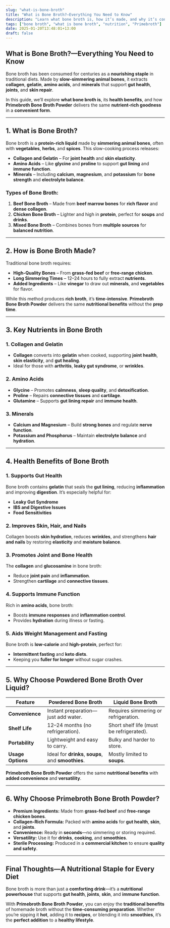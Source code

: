 ```yaml
---
slug: "what-is-bone-broth"
title: "What is Bone Broth?—Everything You Need to Know"
description: "Learn what bone broth is, how it’s made, and why it’s considered a nutrient powerhouse for gut health, skin, joints, and more. Discover Primebroth Bone Broth Powder for easy daily use."
tags: ["bone broth", "what is bone broth", "nutrition", "Primebroth"]
date: 2025-01-20T13:48:01+13:00
draft: false
---
```


## What is Bone Broth?—Everything You Need to Know  
Bone broth has been consumed for centuries as a **nourishing staple** in traditional diets. Made by **slow-simmering animal bones**, it extracts **collagen**, **gelatin**, **amino acids**, and **minerals** that support **gut health**, **joints**, and **skin repair**.  

In this guide, we’ll explore **what bone broth is**, its **health benefits**, and how **Primebroth Bone Broth Powder** delivers the same **nutrient-rich goodness** in a **convenient form**.  

---

## **1. What is Bone Broth?**  
Bone broth is a **protein-rich liquid** made by **simmering animal bones**, often with **vegetables**, **herbs**, and **spices**. This slow-cooking process releases:  
- **Collagen and Gelatin** – For **joint health** and **skin elasticity**.  
- **Amino Acids** – Like **glycine** and **proline** to support **gut lining** and **immune function**.  
- **Minerals** – Including **calcium**, **magnesium**, and **potassium** for **bone strength** and **electrolyte balance**.  

### Types of Bone Broth:  
1. **Beef Bone Broth** – Made from **beef marrow bones** for **rich flavor** and **dense collagen**.  
2. **Chicken Bone Broth** – Lighter and high in **protein**, perfect for **soups** and **drinks**.  
3. **Mixed Bone Broth** – Combines bones from **multiple sources** for **balanced nutrition**.  

---

## **2. How is Bone Broth Made?**  
Traditional bone broth requires:  
- **High-Quality Bones** – From **grass-fed beef** or **free-range chicken**.  
- **Long Simmering Times** – 12–24 hours to fully extract **nutrients**.  
- **Added Ingredients** – Like **vinegar** to draw out **minerals**, and **vegetables** for flavor.  

While this method produces **rich broth**, it’s **time-intensive**. **Primebroth Bone Broth Powder** delivers the same **nutritional benefits** without the **prep time**.  

---

## **3. Key Nutrients in Bone Broth**  

### 1. **Collagen and Gelatin**  
- **Collagen** converts into **gelatin** when cooked, supporting **joint health**, **skin elasticity**, and **gut healing**.  
- Ideal for those with **arthritis**, **leaky gut syndrome**, or **wrinkles**.  

### 2. **Amino Acids**  
- **Glycine** – Promotes **calmness**, **sleep quality**, and **detoxification**.  
- **Proline** – Repairs **connective tissues** and **cartilage**.  
- **Glutamine** – Supports **gut lining repair** and **immune health**.  

### 3. **Minerals**  
- **Calcium and Magnesium** – Build **strong bones** and regulate **nerve function**.  
- **Potassium and Phosphorus** – Maintain **electrolyte balance** and **hydration**.  

---

## **4. Health Benefits of Bone Broth**  

### **1. Supports Gut Health**  
Bone broth contains **gelatin** that seals the **gut lining**, reducing **inflammation** and improving **digestion**. It’s especially helpful for:  
- **Leaky Gut Syndrome**  
- **IBS and Digestive Issues**  
- **Food Sensitivities**  

### **2. Improves Skin, Hair, and Nails**  
Collagen boosts **skin hydration**, reduces **wrinkles**, and strengthens **hair and nails** by restoring **elasticity** and **moisture balance**.  

### **3. Promotes Joint and Bone Health**  
The **collagen** and **glucosamine** in bone broth:  
- Reduce **joint pain** and **inflammation**.  
- Strengthen **cartilage** and **connective tissues**.  

### **4. Supports Immune Function**  
Rich in **amino acids**, bone broth:  
- Boosts **immune responses** and **inflammation control**.  
- Provides **hydration** during illness or fasting.  

### **5. Aids Weight Management and Fasting**  
Bone broth is **low-calorie** and **high-protein**, perfect for:  
- **Intermittent fasting** and **keto diets**.  
- Keeping you **fuller for longer** without sugar crashes.  

---

## **5. Why Choose Powdered Bone Broth Over Liquid?**  

| **Feature**             | **Powdered Bone Broth**        | **Liquid Bone Broth**           |
|-------------------------|--------------------------------|---------------------------------|
| **Convenience**         | Instant preparation—just add water. | Requires simmering or refrigeration. |
| **Shelf Life**          | 12–24 months (no refrigeration). | Short shelf life (must be refrigerated). |
| **Portability**         | Lightweight and easy to carry. | Bulky and harder to store.      |
| **Usage Options**       | Ideal for **drinks**, **soups**, and **smoothies**. | Mostly limited to **soups**.   |  

**Primebroth Bone Broth Powder** offers the same **nutritional benefits** with **added convenience** and **versatility**.  

---

## **6. Why Choose Primebroth Bone Broth Powder?**  
- **Premium Ingredients:** Made from **grass-fed beef** and **free-range chicken bones**.  
- **Collagen-Rich Formula:** Packed with **amino acids** for **gut health**, **skin**, and **joints**.  
- **Convenience:** Ready in **seconds**—no simmering or storing required.  
- **Versatility:** Use it for **drinks**, **cooking**, and **smoothies**.  
- **Sterile Processing:** Produced in a **commercial kitchen** to ensure **quality and safety**.  

---

## **Final Thoughts—A Nutritional Staple for Every Diet**  
Bone broth is more than just a **comforting drink**—it’s a **nutritional powerhouse** that supports **gut health**, **joints**, **skin**, and **immune function**.  

With **Primebroth Bone Broth Powder**, you can enjoy the **traditional benefits** of homemade broth without the **time-consuming preparation**. Whether you’re sipping it **hot**, adding it to **recipes**, or blending it into **smoothies**, it’s the **perfect addition** to a **healthy lifestyle**.  
